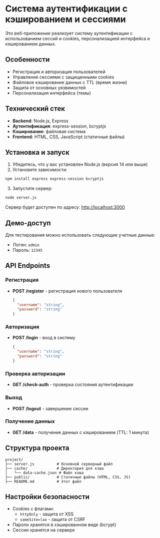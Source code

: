 # Система аутентификации с кэшированием и сессиями

Это веб-приложение реализует систему аутентификации с использованием сессий и cookies, персонализацией интерфейса и кэшированием данных.

## Особенности

- Регистрация и авторизация пользователей
- Управление сессиями с защищенными cookies
- Файловое кэширование данных с TTL (время жизни)
- Защита от основных уязвимостей
- Персонализация интерфейса (темы)

## Технический стек

- **Backend**: Node.js, Express
- **Аутентификация**: express-session, bcryptjs
- **Кэширование**: файловая система
- **Frontend**: HTML, CSS, JavaScript (статичные файлы)

## Установка и запуск

1. Убедитесь, что у вас установлен Node.js (версия 14 или выше)
2. Установите зависимости:

```bash
npm install express express-session bcryptjs
```

3. Запустите сервер:

```bash
node server.js
```

Сервер будет доступен по адресу: [http://localhost:3000](http://localhost:3000)

## Демо-доступ

Для тестирования можно использовать следующие учетные данные:
- Логин: `admin`
- Пароль: `12345`

## API Endpoints

### Регистрация
- **POST /register** - регистрация нового пользователя
  ```json
  {
    "username": "string",
    "password": "string"
  }
  ```

### Авторизация
- **POST /login** - вход в систему
  ```json
  {
    "username": "string",
    "password": "string"
  }
  ```

### Проверка авторизации
- **GET /check-auth** - проверка состояния аутентификации

### Выход
- **POST /logout** - завершение сессии

### Получение данных
- **GET /data** - получение данных с кэшированием (TTL: 1 минута)

## Структура проекта

```
project/
├── server.js          # Основной серверный файл
├── cache/             # Директория для кэша
│   └── data-cache.json # Файл кэша
├── public/            # Статичные файлы (HTML, CSS, JS)
├── README.md          # Этот файл
```

## Настройки безопасности

- Cookies с флагами:
  - `httpOnly` - защита от XSS
  - `sameSite=lax` - защита от CSRF
- Пароли хранятся в хэшированном виде (bcrypt)
- Сессии хранятся на сервере
